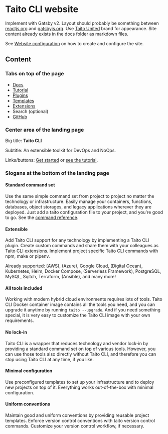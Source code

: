 # Taito CLI website

Implement with Gatsby v2. Layout should probably be something between [reactjs.org](https://reactjs.org/) and [gatsbyjs.org](https://gatsbyjs.org/). Use [Taito United](http://taitounited.fi/) brand for appearance. Site content already exists in the docs folder as markdown files.

See [Website configuration](../WEBSITE.md#configuration) on how to create and configure the site.

## Content

### Tabs on top of the page

* [Docs](https://github.com/TaitoUnited/taito-cli/tree/dev/docs/manual/README.md)
* [Tutorial](https://github.com/TaitoUnited/taito-cli/tree/dev/docs/tutorial/README.md)
* [Plugins](https://github.com/TaitoUnited/taito-cli/tree/dev/docs/plugins.md)
* [Templates](https://github.com/TaitoUnited/taito-cli/tree/dev/docs/templates.md)
* [Extensions](https://github.com/TaitoUnited/taito-cli/tree/dev/docs/extensions.md)
* Search (optional)
* [GitHub](https://github.com/TaitoUnited/taito-cli)

### Center area of the landing page

Big title: **Taito CLI**

Subtitle: An extensible toolkit for DevOps and NoOps.

Links/buttons: [Get started](https://github.com/TaitoUnited/taito-cli/tree/dev/docs/manual/README.md) or [see the tutorial](https://github.com/TaitoUnited/taito-cli/tree/dev/docs/tutorial/README.md).

### Slogans at the bottom of the landing page

#### Standard command set

Use the same simple command set from project to project no matter the technology or infrastructure. Easily manage your containers, functions, databases, object storages, and legacy applications wherever they are deployed. Just add a taito configuration file to your project, and you're good to go. See the [command reference](https://github.com/TaitoUnited/taito-cli/blob/dev/help.txt).

#### Extensible

Add Taito CLI support for any technology by implementing a Taito CLI plugin. Create custom commands and share them with your colleagues as Taito CLI extensions. Implement project specific Taito CLI commands with npm, make or pipenv.

Already supported: (AWS), (Azure), Google Cloud, (Digital Ocean), Kubernetes, Helm, Docker Compose, (Serverless Framework), PostgreSQL, MySQL, Sqitch, Terraform, (Ansible), and many more!

#### All tools included

Working with modern hybrid cloud environments requires lots of tools. Taito CLI Docker container image contains all the tools you need, and you can upgrade it anytime by running `taito --upgrade`. And if you need something special, it is very easy to customize the Taito CLI image with your own requirements.

#### No lock-in

Taito CLI is a wrapper that reduces technology and vendor lock-in by providing a standard command set on top of various tools. However, you can use those tools also directly without Taito CLI, and therefore you can stop using Taito CLI at any time, if you like.

#### Minimal configuration

Use preconfigured templates to set up your infrastructure and to deploy new projects on top of it. Everything works out-of-the-box with minimal configuration.

#### Uniform conventions

Maintain good and uniform conventions by providing reusable project templates. Enforce version control conventions with taito version control commands. Customize your version control workflow, if necessary.
